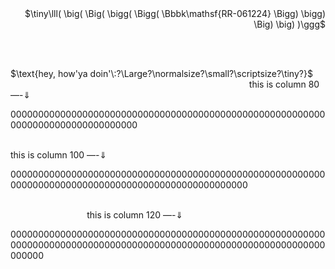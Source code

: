 <DIV align="right">
 $\tiny\lll( \big( \Big( \bigg( \Bigg( \Bbbk\mathsf{RR-061224} \Bigg) \bigg) \Big) \big) )\ggg$
</DIV>

<br><br>

$\text{hey, how'ya doin'\:?\Large?\normalsize?\small?\scriptsize?\tiny?}$  
$\hspace{299pt}\text{this is column 80 ----} \Downarrow$ 

00000000000000000000000000000000000000000000000000000000000000000000000000000000  

$\hspace{393pt}\text{this is column 100 ----} \Downarrow$ 

0000000000000000000000000000000000000000000000000000000000000000000000000000000000000000000000000000  

$\hspace{490pt}\text{this is column 120 ----} \Downarrow$ 

000000000000000000000000000000000000000000000000000000000000000000000000000000000000000000000000000000000000000000000000  
